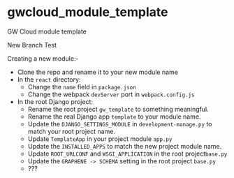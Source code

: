 # gwcloud_module_template
GW Cloud module template

New Branch Test

Creating a new module:-

* Clone the repo and rename it to your new module name
* In the `react` directory:
  * Change the `name` field in `package.json`
  * Change the webpack `devServer` port in `webpack.config.js`
* In the root Django project:
  * Rename the root project `gw_template` to something meaningful.
  * Rename the real Django app `template` to your module name.
  * Update the `DJANGO_SETTINGS_MODULE` in `development-manage.py` to match your root project name.
  * Update `TemplateApp` in your project module `app.py`
  * Update the `INSTALLED_APPS` to match the new project module name.
  * Update `ROOT_URLCONF` and `WSGI_APPLICATION` in the root project`base.py`
  * Update the `GRAPHENE -> SCHEMA` setting in the root project `base.py`
  * ???
